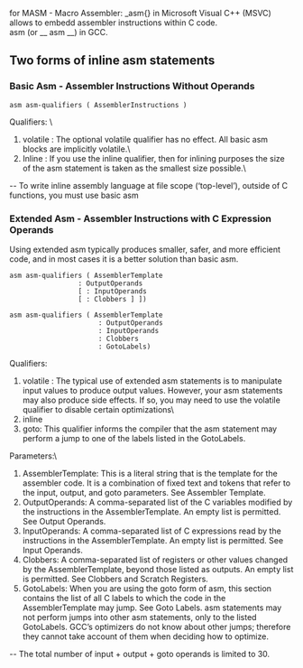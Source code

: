 for MASM - Macro Assembler: _asm{} in Microsoft Visual C++ (MSVC) allows to embedd assembler instructions within C code.\
asm (or __ asm __) in GCC.

## Two forms of inline asm statements

### Basic Asm - Assembler Instructions Without Operands
```
asm asm-qualifiers ( AssemblerInstructions )
```
Qualifiers: \
1. volatile : The optional volatile qualifier has no effect. All basic asm blocks are implicitly volatile.\
2. Inline : If you use the inline qualifier, then for inlining purposes the size of the asm statement is taken as the smallest size possible.\

-- To write inline assembly language at file scope (‘top-level’), outside of C functions, you must use basic asm

### Extended Asm - Assembler Instructions with C Expression Operands

Using extended asm typically produces smaller, safer, and more efficient code, and in most cases it is a better solution than basic asm.
```
asm asm-qualifiers ( AssemblerTemplate
                 : OutputOperands
                 [ : InputOperands
                 [ : Clobbers ] ])
```
```
asm asm-qualifiers ( AssemblerTemplate
                      : OutputOperands
                      : InputOperands
                      : Clobbers
                      : GotoLabels)
```
Qualifiers:
1. volatile : The typical use of extended asm statements is to manipulate input values to produce output values. However, your asm statements may also produce side effects. If so, you may need to use the volatile qualifier to disable certain optimizations\
2. inline
3. goto: This qualifier informs the compiler that the asm statement may perform a jump to one of the labels listed in the GotoLabels.

Parameters:\
1. AssemblerTemplate: This is a literal string that is the template for the assembler code. It is a combination of fixed text and tokens that refer to the input, output, and goto parameters. See Assembler Template.
2. OutputOperands: A comma-separated list of the C variables modified by the instructions in the AssemblerTemplate. An empty list is permitted. See Output Operands.
3. InputOperands: A comma-separated list of C expressions read by the instructions in the AssemblerTemplate. An empty list is permitted. See Input Operands.
4. Clobbers: A comma-separated list of registers or other values changed by the AssemblerTemplate, beyond those listed as outputs. An empty list is permitted. See Clobbers and Scratch Registers.
4. GotoLabels: When you are using the goto form of asm, this section contains the list of all C labels to which the code in the AssemblerTemplate may jump. See Goto Labels.
asm statements may not perform jumps into other asm statements, only to the listed GotoLabels. GCC’s optimizers do not know about other jumps; therefore they cannot take account of them when deciding how to optimize.

-- The total number of input + output + goto operands is limited to 30.

